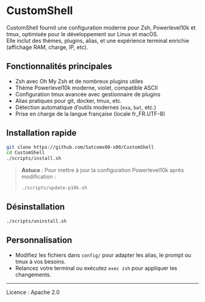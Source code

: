 # CustomShell

CustomShell fournit une configuration moderne pour Zsh, Powerlevel10k et tmux, optimisée pour le développement sur Linux et macOS.  
Elle inclut des thèmes, plugins, alias, et une expérience terminal enrichie (affichage RAM, charge, IP, etc).

## Fonctionnalités principales

- Zsh avec Oh My Zsh et de nombreux plugins utiles
- Thème Powerlevel10k moderne, violet, compatible ASCII
- Configuration tmux avancée avec gestionnaire de plugins
- Alias pratiques pour git, docker, tmux, etc.
- Détection automatique d’outils modernes (`exa`, `bat`, etc.)
- Prise en charge de la langue française (locale fr_FR.UTF-8)

## Installation rapide

```bash
git clone https://github.com/Satcomx00-x00/CustomShell
cd CustomShell
./scripts/install.sh
```

> **Astuce** : Pour mettre à jour la configuration Powerlevel10k après modification :
> ```bash
> ./scripts/update-p10k.sh
> ```

## Désinstallation

```bash
./scripts/uninstall.sh
```

## Personnalisation

- Modifiez les fichiers dans `config/` pour adapter les alias, le prompt ou tmux à vos besoins.
- Relancez votre terminal ou exécutez `exec zsh` pour appliquer les changements.

---

Licence : Apache 2.0

